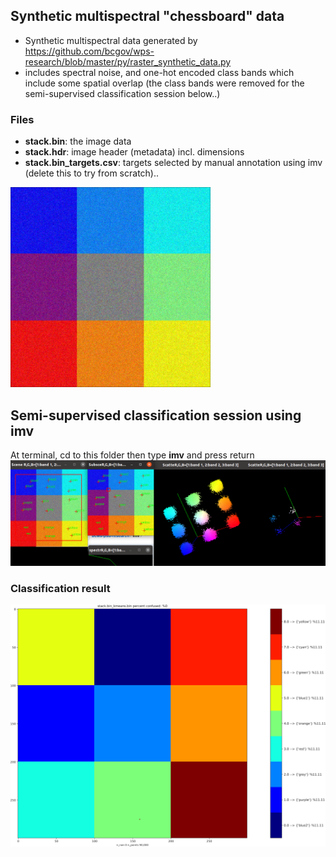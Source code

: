 ## Synthetic multispectral "chessboard" data
* Synthetic multispectral data generated by https://github.com/bcgov/wps-research/blob/master/py/raster_synthetic_data.py
* includes spectral noise, and one-hot encoded class bands which include some spatial overlap (the class bands were removed for the semi-supervised classification session below..)

### Files
* **stack.bin**: the image data
* **stack.hdr**: image header (metadata) incl. dimensions
* **stack.bin_targets.csv**: targets selected by manual annotation using imv (delete this to try from scratch)..

<img src="chess.png" width="320">

## Semi-supervised classification session using imv
At terminal, cd to this folder then type **imv** and press return
<img src="session.png" width="640">

### Classification result
<img src="stack.bin_kmeans.bin.png" width="640">
